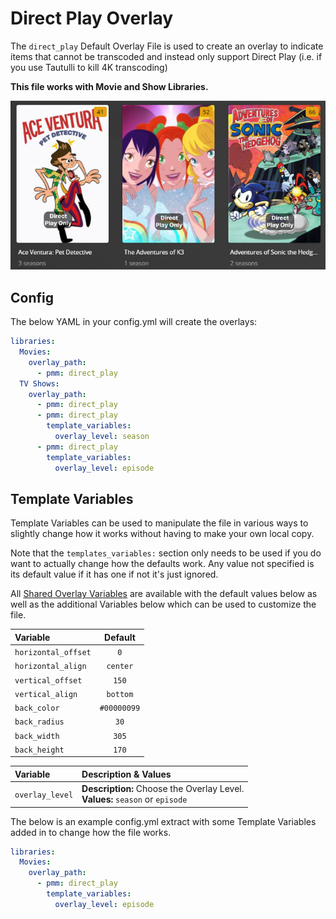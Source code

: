 # Direct Play Overlay

The `direct_play` Default Overlay File is used to create an overlay to indicate items that cannot be transcoded and instead only support Direct Play (i.e. if you use Tautulli to kill 4K transcoding)

**This file works with Movie and Show Libraries.**

![](images/direct_play.png)

## Config

The below YAML in your config.yml will create the overlays:

```yaml
libraries:
  Movies:
    overlay_path:
      - pmm: direct_play
  TV Shows:
    overlay_path:
      - pmm: direct_play
      - pmm: direct_play
        template_variables:
          overlay_level: season
      - pmm: direct_play
        template_variables:
          overlay_level: episode
```

## Template Variables

Template Variables can be used to manipulate the file in various ways to slightly change how it works without having to make your own local copy.

Note that the `templates_variables:` section only needs to be used if you do want to actually change how the defaults work. Any value not specified is its default value if it has one if not it's just ignored.

All [Shared Overlay Variables](variables) are available with the default values below as well as the additional Variables below which can be used to customize the file.

| Variable            |   Default   |
|:--------------------|:-----------:|
| `horizontal_offset` |     `0`     |
| `horizontal_align`  |  `center`   |
| `vertical_offset`   |    `150`    |
| `vertical_align`    |  `bottom`   |
| `back_color`        | `#00000099` |
| `back_radius`       |    `30`     |
| `back_width`        |    `305`    |
| `back_height`       |    `170`    |

| Variable        | Description & Values                                                                                                                                                |
|:----------------|:--------------------------------------------------------------------------------------------------------------------------------------------------------------------|
| `overlay_level` | **Description:** Choose the Overlay Level.<br>**Values:** `season` or `episode`                                                                                     |

The below is an example config.yml extract with some Template Variables added in to change how the file works.

```yaml
libraries:
  Movies:
    overlay_path:
      - pmm: direct_play
        template_variables:
          overlay_level: episode
```
